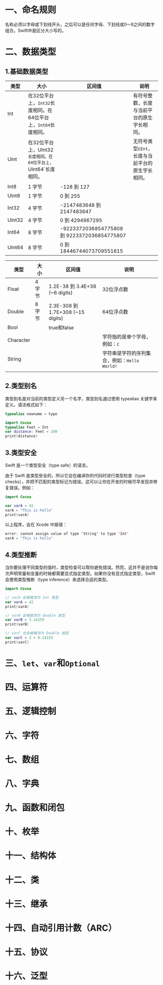 # 一、命名规则

名称必须以字母或下划线开头，之后可以是任何字母、下划线或0～9之间的数字组合。Swift中是区分大小写的。

# 二、数据类型

## 1.基础数据类型

| 类型   | 大小                                                         | 区间值                                      | 说明                                             |
| ------ | ------------------------------------------------------------ | ------------------------------------------- | ------------------------------------------------ |
| Int    | 在32位平台上，`Int32`长度相同。在64位平台上，`Int64`长度相同。 |                                             | 有符号整数，长度与当前平台的原生字长相同。       |
| UInt   | 在32位平台上，UInt32`长度相同。在64位平台上，`UInt64`长度相同。 |                                             | 无符号类型`UInt`，长度与当前平台的原生字长相同。 |
| Int8   | 1 字节                                                       | -128 到 127                                 |                                                  |
| UInt8  | 1 字节                                                       | 0 到 255                                    |                                                  |
| Int32  | 4 字节                                                       | -2147483648 到 2147483647                   |                                                  |
| UInt32 | 4 字节                                                       | 0 到 4294967295                             |                                                  |
| Int64  | 8 字节                                                       | -9223372036854775808 到 9223372036854775807 |                                                  |
| UInt64 | 8 字节                                                       | 0 到 18446744073709551615                   |                                                  |

| 类型      | 大小   | 区间值                            | 说明                                         |
| --------- | ------ | --------------------------------- | -------------------------------------------- |
| Float     | 4 字节 | 1.2E-38 到 3.4E+38 (~6 digits)    | 32位浮点数                                   |
| Double    | 8 字节 | 2.3E-308 到 1.7E+308 (~15 digits) | 64位浮点数                                   |
| Bool      |        | true和false                       |                                              |
| Character |        |                                   | 字符指的是单个字母，例如：`C`                |
| String    |        |                                   | 字符串是字符的序列集合，例如：`Hello World!` |
|           |        |                                   |                                              |



## 2.类型别名

类型别名是对当前的类型定义另一个名字，类型别名通过使用 typealias 关键字来定义。语法格式如下：

```swift
typealias newname = type
```

```Swift
import Cocoa
typealias Feet = Int
var distance: Feet = 100
print(distance)
```



## 3.类型安全

Swift 是一个类型安全（type safe）的语言。

由于 Swift 是类型安全的，所以它会在编译你的代码时进行类型检查（type checks），并把不匹配的类型标记为错误。这可以让你在开发的时候尽早发现并修复错误。例如：

```Swift
import Cocoa

var varA = 42
varA = "This is hello"
print(varA)
```

以上程序，会在 Xcode 中报错：

```Swift
error: cannot assign value of type 'String' to type 'Int'
varA = "This is hello"
```



## 4.类型推断

当你要处理不同类型的值时，类型检查可以帮你避免错误。然而，这并不是说你每次声明常量和变量的时候都需要显式指定类型。如果你没有显式指定类型，Swift 会使用类型推断（type inference）来选择合适的类型。

```Swift
import Cocoa

// varA 会被推测为 Int 类型 
var varA = 42
print(varA)

// varB 会被推测为 Double 类型  
var varB = 3.14159
print(varB)

// varC 也会被推测为 Double 类型   
var varC = 3 + 0.14159
print(varC)
```



# 三、`let`、`var`和`Optional`





# 四、运算符







# 五、逻辑控制





# 六、字符







# 七、数组





# 八、字典





# 九、函数和闭包





# 十、枚举





# 十一、结构体





# 十二、类







# 十三、继承





# 十四、自动引用计数（ARC）





# 十五、协议





# 十六、泛型





